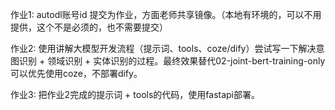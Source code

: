 作业1: autodl账号id 提交为作业，方面老师共享镜像。（本地有环境的，可以不用提供，这个不是必须的，也不需要提交）
 
作业2: 使用讲解大模型开发流程（提示词、tools、coze/dify）尝试写一下解决意图识别 + 领域识别 + 实体识别的过程。最终效果替代02-joint-bert-training-only
可以优先使用coze，不部署dify。

作业3: 把作业2完成的提示词 + tools的代码，使用fastapi部署。

